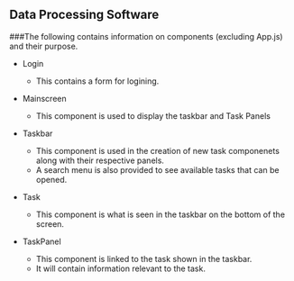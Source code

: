 ## Data Processing Software

###The following contains information on components (excluding App.js) and their purpose.

*  Login
    *  This contains a form for logining.

*  Mainscreen
    *  This component is used to display the taskbar and Task Panels

*  Taskbar
    *  This component is used in the creation of new task componenets along with their respective panels.
    *  A search menu is also provided to see available tasks that can be opened.

*  Task
    *  This component is what is seen in the taskbar on the bottom of the screen.

*  TaskPanel
    *  This component is linked to the task shown in the taskbar.
    *  It will contain information relevant to the task.